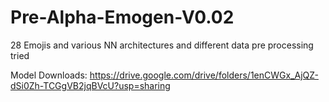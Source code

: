 # Pre-Alpha-Emogen-V0.02
28 Emojis and various NN architectures and different data pre processing tried

Model Downloads: https://drive.google.com/drive/folders/1enCWGx_AjQZ-dSi0Zh-TCGgVB2jqBVcU?usp=sharing
